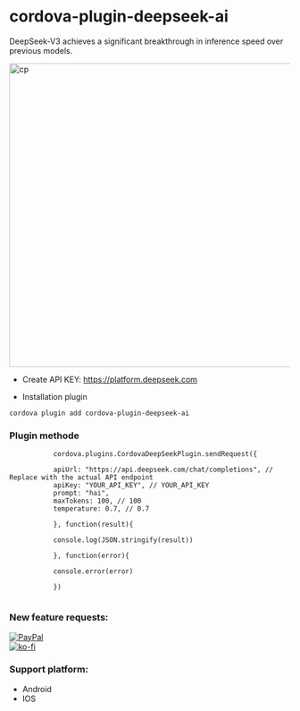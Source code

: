 # cordova-plugin-deepseek-ai
 DeepSeek-V3 achieves a significant breakthrough in inference speed over previous models.

 
<img width="543" alt="cp" src="https://github.com/user-attachments/assets/5ee4a6fd-c705-4031-aaff-a1493d04d91d">


- Create API KEY: https://platform.deepseek.com

- Installation plugin
```
cordova plugin add cordova-plugin-deepseek-ai
```


### Plugin methode

```
           cordova.plugins.CordovaDeepSeekPlugin.sendRequest({

           apiUrl: "https://api.deepseek.com/chat/completions", // Replace with the actual API endpoint
           apiKey: "YOUR_API_KEY", // YOUR_API_KEY
           prompt: "hai",
           maxTokens: 100, // 100
           temperature: 0.7, // 0.7

           }, function(result){

           console.log(JSON.stringify(result))

           }, function(error){

           console.error(error)

           })


```


### New feature requests: 

[![PayPal](https://img.shields.io/badge/PayPal-00457C?style=for-the-badge&logo=paypal&logoColor=white)](https://paypal.me/emiindo)  
  [![ko-fi](https://ko-fi.com/img/githubbutton_sm.svg)](https://ko-fi.com/F1F16NI8H)

  ### Support platform: 
  - Android
  - IOS
